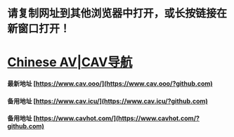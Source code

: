 # `请复制网址到其他浏览器中打开，或长按链接在新窗口打开！`
# [Chinese AV|CAV导航](https://www.cav.ooo/?github.com)
#### 最新地址 [https://www.cav.ooo/](https://www.cav.ooo/?github.com)
#### 备用地址 [https://www.cav.icu/](https://www.cav.icu/?github.com)
#### 备用地址 [https://www.cavhot.com/](https://www.cavhot.com/?github.com)
